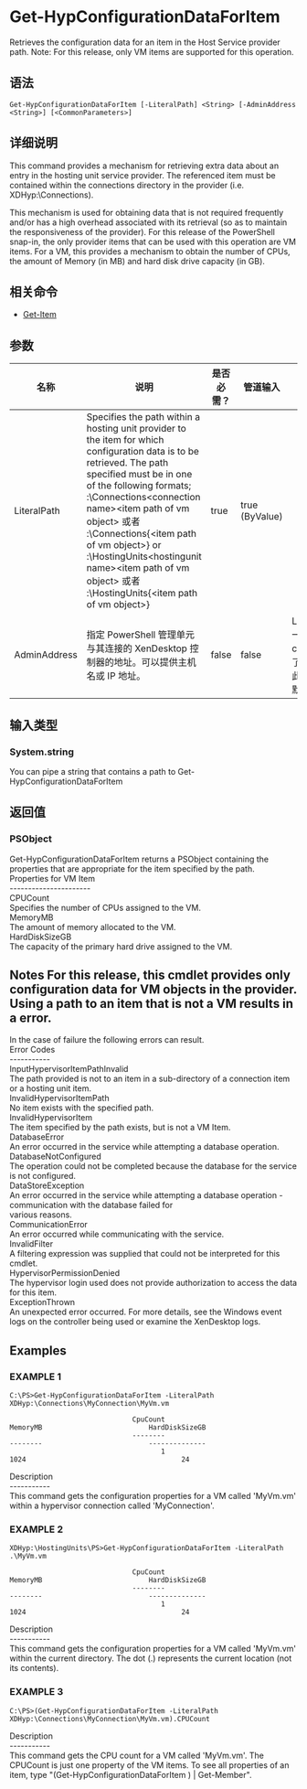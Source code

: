 # Get-HypConfigurationDataForItem

Retrieves the configuration data for an item in the Host Service provider path. Note: For this release, only VM items are supported for this operation.

## 语法

    Get-HypConfigurationDataForItem [-LiteralPath] <String> [-AdminAddress <String>] [<CommonParameters>]
    

## 详细说明

This command provides a mechanism for retrieving extra data about an entry in the hosting unit service provider. The referenced item must be contained within the connections directory in the provider (i.e. XDHyp:\Connections).

This mechanism is used for obtaining data that is not required frequently and/or has a high overhead associated with its retrieval (so as to maintain the responsiveness of the provider). For this release of the PowerShell snap-in, the only provider items that can be used with this operation are VM items. For a VM, this provides a mechanism to obtain the number of CPUs, the amount of Memory (in MB) and hard disk drive capacity (in GB).

## 相关命令

- [Get-Item](Get-Item.html)

## 参数

| 名称           | 说明                                                                                                                                                                                                                                                                                                                                                                                                                                                                    | 是否必需？ | 管道输入           | 默认值                                   |
| ------------ | --------------------------------------------------------------------------------------------------------------------------------------------------------------------------------------------------------------------------------------------------------------------------------------------------------------------------------------------------------------------------------------------------------------------------------------------------------------------- | ----- | -------------- | ------------------------------------- |
| LiteralPath  | Specifies the path within a hosting unit provider to the item for which configuration data is to be retrieved. The path specified must be in one of the following formats; <drive>:\Connections\<connection name>\<item path of vm object> 或者 <drive>:\Connections\{<connection uid>\<item path of vm object>} or <drive>:\HostingUnits\<hostingunit name>\<item path of vm object> 或者 <drive>:\HostingUnits\{<hostingunit uid>\<item path of vm object>} | true  | true (ByValue) |                                       |
| AdminAddress | 指定 PowerShell 管理单元与其连接的 XenDesktop 控制器的地址。可以提供主机名或 IP 地址。                                                                                                                                                                                                                                                                                                                                                                                                             | false | false          | LocalHost。一旦有 cmdlet 提供了某个值，此值将变为默认值。 |

## 输入类型

### System.string  
You can pipe a string that contains a path to Get-HypConfigurationDataForItem

## 返回值

### PSObject  
Get-HypConfigurationDataForItem returns a PSObject containing the properties that are appropriate for the item specified by the path.  
Properties for VM Item  
\---\---\---\---\---\---\----  
CPUCount <int>  
Specifies the number of CPUs assigned to the VM.  
MemoryMB <int>  
The amount of memory allocated to the VM.  
HardDiskSizeGB <int>  
The capacity of the primary hard drive assigned to the VM.

## Notes For this release, this cmdlet provides only configuration data for VM objects in the provider. Using a path to an item that is not a VM results in a error.  
In the case of failure the following errors can result.  
Error Codes  
\---\---\-----  
InputHypervisorItemPathInvalid  
The path provided is not to an item in a sub-directory of a connection item or a hosting unit item.  
InvalidHypervisorItemPath  
No item exists with the specified path.  
InvalidHypervisorItem  
The item specified by the path exists, but is not a VM Item.  
DatabaseError  
An error occurred in the service while attempting a database operation.  
DatabaseNotConfigured  
The operation could not be completed because the database for the service is not configured.  
DataStoreException  
An error occurred in the service while attempting a database operation - communication with the database failed for  
various reasons.  
CommunicationError  
An error occurred while communicating with the service.  
InvalidFilter  
A filtering expression was supplied that could not be interpreted for this cmdlet.  
HypervisorPermissionDenied  
The hypervisor login used does not provide authorization to access the data for this item.  
ExceptionThrown  
An unexpected error occurred. For more details, see the Windows event logs on the controller being used or examine the XenDesktop logs.

## Examples

### EXAMPLE 1

    C:\PS>Get-HypConfigurationDataForItem -LiteralPath XDHyp:\Connections\MyConnection\MyVm.vm
    
                                  CpuCount                                MemoryMB                          HardDiskSizeGB
                                  --------                                --------                          --------------
                                         1                                    1024                                      24
    

Description  
\---\---\-----  
This command gets the configuration properties for a VM called 'MyVm.vm' within a hypervisor connection called 'MyConnection'.

### EXAMPLE 2

    XDHyp:\HostingUnits\PS>Get-HypConfigurationDataForItem -LiteralPath .\MyVm.vm
    
                                  CpuCount                                MemoryMB                          HardDiskSizeGB
                                  --------                                --------                          --------------
                                         1                                    1024                                      24
    

Description  
\---\---\-----  
This command gets the configuration properties for a VM called 'MyVm.vm' within the current directory. The dot (.) represents the current location (not its contents).

### EXAMPLE 3

    C:\PS>(Get-HypConfigurationDataForItem -LiteralPath XDHyp:\Connections\MyConnection\MyVm.vm).CPUCount
    

Description  
\---\---\-----  
This command gets the CPU count for a VM called 'MyVm.vm'. The CPUCount is just one property of the VM items. To see all properties of an item, type "(Get-HypConfigurationDataForItem <itempath>) | Get-Member".